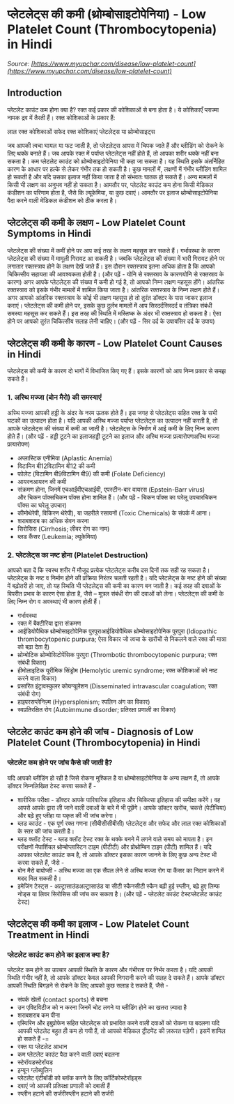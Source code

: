 # प्लेटलेट्स की कमी (थ्रोम्बोसाइटोपेनिया) - Low Platelet Count (Thrombocytopenia) in Hindi
_Source: [https://www.myupchar.com/disease/low-platelet-count](https://www.myupchar.com/disease/low-platelet-count)_

## Introduction
प्लेटलेट काउंट कम होना क्या है?
रक्त कई प्रकार की कोशिकाओं से बना होता है। ये कोशिकाएँ प्लाज्मा नामक द्रव में तैरती हैं। रक्त कोशिकाओं के प्रकार हैं:

लाल रक्त कोशिकाओं
सफेद रक्त कोशिकाएं
प्लेटलेट्स या थ्रोम्बोसाइट्स

जब आपकी त्वचा घायल या फट जाती है, तो प्लेटलेट्स आपस में चिपक जाते हैं और ब्लीडिंग को रोकने के लिए थक्के बनाते हैं। जब आपके रक्त में पर्याप्त प्लेटलेट्स नहीं होते हैं, तो आपका शरीर थक्के नहीं बना सकता है।
कम प्लेटलेट काउंट को थ्रोम्बोसाइटोपेनिया भी कहा जा सकता है। यह स्थिति इसके अंतर्निहित कारण के आधार पर हल्के से लेकर गंभीर तक हो सकती है।
कुछ मामलों में, लक्षणों में गंभीर ब्लीडिंग शामिल हो सकती है और यदि उसका इलाज नहीं किया जाता है तो संभवतः घातक हो सकते हैं। अन्य मामलों में किसी भी लक्षण का अनुभव नहीं हो सकता है।
आमतौर पर, प्लेटलेट काउंट कम होना किसी मेडिकल कंडीशन का परिणाम होता है, जैसे कि ल्यूकेमिया, या कुछ दवाएं। आमतौर पर इलाज थ्रोम्बोसाइटोपेनिया पैदा करने वाली मेडिकल कंडीशन को ठीक करता है।

## प्लेटलेट्स की कमी के लक्षण - Low Platelet Count Symptoms in Hindi
प्लेटलेट्स की संख्या में कमीं होने पर आप कई तरह के लक्षण महसूस कर सकते हैं। गर्भावस्था के कारण प्लेटलेट्स की संख्या में मामूली गिरावट आ सकती है। जबकि प्लेटलेट्स की संख्या में भारी गिरावट होने पर लगातार रक्तस्त्राव होने के लक्षण देखें जाते हैं। इस दौरान रक्तस्त्राव इतना अधिक होता है कि आपको चिकित्सीय सहायता की आवश्यकता होती है।
(और पढ़ें - योनि से रक्तस्राव के कारणयोनि से रक्तस्राव के कारण)
अगर आपके प्लेटलेट्स की संख्या में कमी हो गई है, तो आपको निम्न लक्षण महसूस होंगे।
आंतरिक रक्तस्त्राव को इसके गंभीर मामलों में शामिल किया जाता है। आंतरिक रक्तस्त्राव के निम्न लक्षण होते हैं।
अगर आपको आंतरिक रक्तस्त्राव के कोई भी लक्षण महसूस हो तो तुरंत डॉक्टर के पास जाकर इलाज कराएं। प्लेटलेट्स की कमी होने पर, इसके कुछ दुर्लभ मामलों में आप सिरदर्दसिरदर्द व तंत्रिका संबंधी समस्या महसूस कर सकते हैं। इस तरह की स्थिति में मस्तिष्क के अंदर भी रक्तस्त्राव हो सकता है। ऐसा होने पर आपको तुरंत चिकित्सीय सलाह लेनी चाहिए।
(और पढ़ें - सिर दर्द के उपायसिर दर्द के उपाय)

## प्लेटलेट्स की कमी के कारण - Low Platelet Count Causes in Hindi
प्लेटलेट्स की कमी के कारण दो भागों में विभाजित किए गए हैं। इसके कारणों को आप निम्न प्रकार से समझ सकते हैं।
### 1. अस्थि मज्जा (बोन मैरो) की समस्याएं
अस्थि मज्जा आपकी हड्डी के अंदर के नरम ऊतक होते हैं। इस जगह से प्लेटलेट्स सहित रक्त के सभी घटकों का उत्पादन होता है। यदि आपकी अस्थि मज्जा पर्याप्त प्लेटलेट्स का उत्पादन नहीं करती है, तो आपके प्लेटलेट्स की संख्या में कमी आ जाती है। प्लेटलेट्स के निर्माण में आई कमी के लिए निम्न कारण होते हैं।
(और पढ़ें - हड्डी टूटने का इलाजहड्डी टूटने का इलाज और अस्थि मज्जा प्रत्यारोपणअस्थि मज्जा प्रत्यारोपण)
- अप्लास्टिक एनीमिया (Aplastic Anemia)
- विटामिन बी12विटामिन बी12 की कमी
- फोलेट (विटामिन बी9विटामिन बी9) की कमी (Folate Deficiency)
- आयरनआयरन की कमी
- संक्रमण होना, जिनमें एचआईवीएचआईवी, एपस्टीन-बार वायरस (Epstein-Barr virus) और चिकन पॉक्सचिकन पॉक्स होना शामिल हैं। (और पढ़ें - चिकन पॉक्स का घरेलू उपचारचिकन पॉक्स का घरेलू उपचार)
- कीमोथेरेपी, विकिरण थेरेपी), या जहरीले रसायनों (Toxic Chemicals) के संपर्क में आना।
- शराबशराब का अधिक सेवन करना
- सिरोसिस (Cirrhosis; लीवर रोग का नाम)
- ब्लड कैंसर (Leukemia; ल्यूकेमिया)
### 2. प्लेटलेट्स का नष्ट होना (Platelet Destruction)
आपको बता दें कि स्वस्थ शरीर में मौजूद प्रत्येक प्लेटलेट्स करीब दस दिनों तक सही रह सकता है। प्लेटलेट्स के नष्ट व निर्माण होने की प्रक्रिया निरंतर चलती रहती है। यदि प्लेटलेट्स के नष्ट होने की संख्या में बढ़ोतरी हो जाए, तो यह स्थिति भी प्लेटलेट्स की कमी का कारण बन जाती है। कई तरह की दवाओं के विपरीत प्रभाव के कारण ऐसा होता है, जैसे – मूत्रल संबंधी रोग की दवाओं को लेना। प्लेटलेट्स की कमी के लिए निम्न रोग व अवस्थाएं भी कारण होती हैं।
- गर्भावस्था
- रक्त में बैक्टीरिया द्वारा संक्रमण
- आईडियोपैथिक थ्रोम्बोसाइटोपेनिक पुरपुराआईडियोपैथिक थ्रोम्बोसाइटोपेनिक पुरपुरा (Idiopathic thrombocytopenic purpura; ऐसा विकार जो त्वचा के खरोंचों से निकलने वाले रक्त की मात्रा को बढ़ा देता है)
- थ्रोम्बोटिक थ्रोम्बोसिटोपेंसिक पुरपुरा (Thrombotic thrombocytopenic purpura; रक्त संबंधी विकार)
- हीमोलाइटिक यूरीमिक सिंड्रोम (Hemolytic uremic syndrome; रक्त कोशिकाओं को नष्ट करने वाला विकार)
- प्रसारित इंट्रावस्कुलर कोयग्यूलेशन (Disseminated intravascular coagulation; रक्त संबंधी रोग)
- हाइपरसप्लेनिज़्म (Hypersplenism; स्पलिन अंग का विकार)
- स्वप्रतिरक्षित रोग (Autoimmune disorder; प्रतिरक्षा प्रणाली का विकार)

## प्लेटलेट काउंट कम होने की जांच - Diagnosis of Low Platelet Count (Thrombocytopenia) in Hindi
### प्लेटलेट कम होने पर जांच कैसे की जाती है?
यदि आपको ब्लीडिंग हो रही है जिसे रोकना मुश्किल है या थ्रोम्बोसाइटोपेनिया के अन्य लक्षण हैं, तो आपके डॉक्टर निम्नलिखित टेस्ट करवा सकते हैं -
- शारीरिक परीक्षा - डॉक्टर आपके पारिवारिक इतिहास और चिकित्सा इतिहास की समीक्षा करेंगे। वह आपसे आपके द्वारा ली जाने वाली दवाओं के बारे में भी पूछेंगे। आपके डॉक्टर खरोंच, चकत्ते (पेटीचिया) और बढ़े हुए प्लीहा या यकृत की भी जांच करेगा।
- ब्लड काउंट - एक पूर्ण रक्त गणना (सीबीसीसीबीसी) प्लेटलेट्स और सफेद और लाल रक्त कोशिकाओं के स्तर की जांच करती है।
- ब्लड क्लॉट टेस्ट - ब्लड क्लॉट टेस्ट रक्त के थक्के बनने में लगने वाले समय को मापता है। इन परीक्षणों मेंपार्शियल थ्रोम्बोप्लास्टिन टाइम (पीटीटी) और प्रोथ्रोम्बिन टाइम (पीटी) शामिल हैं।
यदि आपका प्लेटलेट काउंट कम है, तो आपके डॉक्टर इसका कारण जानने के लिए कुछ अन्य टेस्ट भी करवा सकते हैं, जैसे -
- बोन मैरो बायोप्सी - अस्थि मज्जा का एक सैंपल लेने से अस्थि मज्जा रोग या कैंसर का निदान करने में मदद मिल सकती है।
- इमेजिंग टेस्ट्स - अल्ट्रासाउंडअल्ट्रासाउंड या सीटी स्कैनसीटी स्कैन बढ़ी हुई स्प्लीन, बढ़े हुए लिम्फ नोड्स या लिवर सिरोसिस की जांच कर सकता है।
(और पढ़ें - प्लेटलेट काउंट टेस्टप्लेटलेट काउंट टेस्ट)

## प्लेटलेट्स की कमी का इलाज - Low Platelet Count Treatment in Hindi
### प्लेटलेट काउंट कम होने का इलाज क्या है?
प्लेटलेट कम होने का उपचार आपकी स्थिति के कारण और गंभीरता पर निर्भर करता है। यदि आपकी स्थिति गंभीर नहीं है, तो आपके डॉक्टर केवल आपकी निगरानी करने की सलह दे सकते हैं।
आपके डॉक्टर आपकी स्थिति बिगड़ने से रोकने के लिए आपको कुछ सलाह दे सकते हैं, जैसे -
- संपर्क खेलों (contact sports) से बचना
- उन एक्टिविटीज को न करना जिनमें चोट लगने या ब्लीडिंग होने का खतरा ज़्यादा है
- शराबशराब कम पीना
- एस्पिरिन और इबुप्रोफेन सहित प्लेटलेट्स को प्रभावित करने वाली दवाओं को रोकना या बदलना
यदि आपकी प्लेटलेट बहुत ही कम हो गयी हैं, तो आपको मेडिकल ट्रीटमेंट की ज़रूरत पड़ेगी। इसमें शामिल हो सकते हैं -=
- रक्त या प्लेटलेट आधान
- कम प्लेटलेट काउंट पैदा करने वाली दवाएं बदलना
- स्टेरॉयडस्टेरॉयड
- इम्यून ग्लोब्युलिन
- प्लेटलेट एंटीबॉडी को ब्लॉक करने के लिए कॉर्टिकोस्टेरॉइड्स
- दवाएं जो आपकी प्रतिरक्षा प्रणाली को दबाती हैं
- स्प्लीन हटाने की सर्जरीस्प्लीन हटाने की सर्जरी

